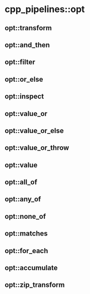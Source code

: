 # cpp_pipelines::opt

## opt::transform

## opt::and_then

## opt::filter

## opt::or_else

## opt::inspect

## opt::value_or

## opt::value_or_else

## opt::value_or_throw

## opt::value

## opt::all_of

## opt::any_of

## opt::none_of

## opt::matches

## opt::for_each

## opt::accumulate

## opt::zip_transform

